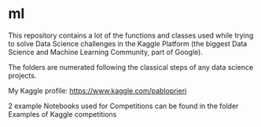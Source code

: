# ml

This repository contains a lot of the functions and classes used while trying to solve Data Science challenges in the Kaggle Platform (the biggest Data Science and Machine Learning Community, part of Google).

The folders are numerated following the classical steps of any data science projects.

My Kaggle profile: https://www.kaggle.com/pabloprieri

2 example Notebooks used for Competitions can be found in the folder Examples of Kaggle competitions
